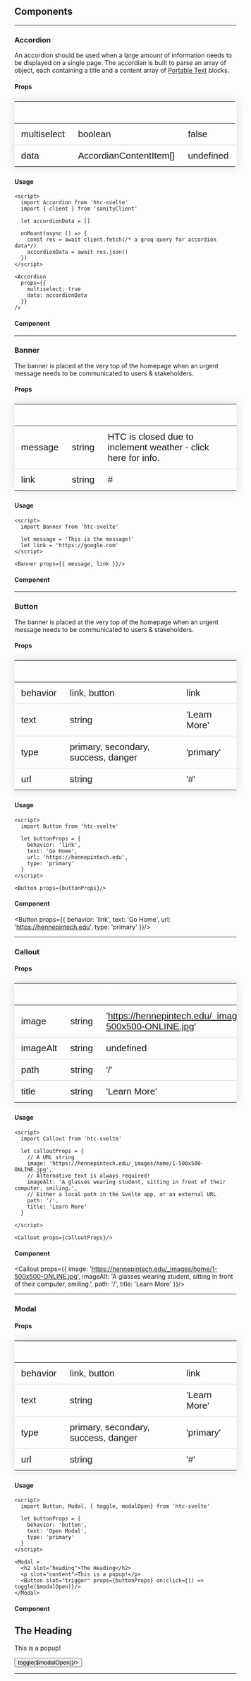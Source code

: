<script lang=ts>
  import { getContext } from 'svelte'
  import Accordion from '$lib/Accordion.svelte'
  import Banner from '$lib/Banner.svelte'
  import Button from '$lib/Button.svelte'
  import Callout from '$lib/Callout.svelte'
  import Modal, { modalOpen, toggle } from '$lib/Modal.svelte'
</script>

  ## Components

  <hr/>

  <!-- Accordion start -->
  <section id="accordion">

  <h3> Accordion </h3>

  An accordion should be used when a large amount of information needs to be displayed on a single page. The accordian is built to parse an array of object, each containing a title and a content array of [Portable Text](https://github.com/portabletext/portabletext) blocks. 

  #### Props

  | Prop        | Type                   | Default   |
  |-------------|------------------------|-----------|
  | multiselect | boolean                | false     |
  | data        | AccordianContentItem[] | undefined |

  #### Usage

  ```svelte
  <script>
    import Accordion from 'htc-svelte'
    import { client } from 'sanityClient'

    let accordionData = []

    onMount(async () => {
      const res = await client.fetch(/* a groq query for accordion data*/)
      accordionData = await res.json()
    })
  </script>

  <Accordion 
    props={{
      multiselect: true
      data: accordionData
    }}
  />
  ```

  #### Component

  <Accordion />
  </section>
  <!-- Accordion end -->

  <hr/>
  
  <!-- Banner start -->
  <section id="banner">

  <h3> Banner </h3>

  The banner is placed at the very top of the homepage when an urgent message needs to be communicated to users & stakeholders.

  #### Props

  | Prop    | Type   | Default                                                       |
  |---------|--------|---------------------------------------------------------------|
  | message | string | HTC is closed due to inclement weather - click here for info. |
  | link    | string | #                                                             |

  #### Usage

  ```svelte
  <script>
    import Banner from 'htc-svelte'

    let message = 'This is the message!'
    let link = 'https://google.com'
  </script>

  <Banner props={{ message, link }}/>
  ```

  #### Component

  <Banner />
  </section>
  <!-- Banner end -->

  <hr/>

  <!-- Button start -->
  <section id="button">
  
  <h3> Button </h3>

  The banner is placed at the very top of the homepage when an urgent message needs to be communicated to users & stakeholders.

  #### Props

  | Prop     | Type                                | Default      |
  |----------|-------------------------------------|--------------|
  | behavior | link, button                        | link         |
  | text     | string                              | 'Learn More' |
  | type     | primary, secondary, success, danger | 'primary'    |
  | url      | string                              | '#'          |

  #### Usage

  ```svelte
  <script>
    import Button from 'htc-svelte'

    let buttonProps = {
      behavior: 'link',
      text: 'Go Home',
      url: 'https://hennepintech.edu',
      type: 'primary'
    }
  </script>

  <Button props={buttonProps}/>
  ```

  #### Component

  <Button props={{
      behavior: 'link',
      text: 'Go Home',
      url: 'https://hennepintech.edu',
      type: 'primary'
    }}/>
  </section>
  <!-- Button end -->

  <hr/>

  <!-- Callout start -->
  <section id="callout">

  <h3> Callout </h3>

  #### Props

  | Prop     | Type   | Default                                                      |
  |----------|--------|--------------------------------------------------------------|
  | image    | string | 'https://hennepintech.edu/_images/home/1-500x500-ONLINE.jpg' |
  | imageAlt | string | undefined                                                    |
  | path     | string | '/'                                                          |
  | title    | string | 'Learn More'                                                 |

  #### Usage

  ```svelte
  <script>
    import Callout from 'htc-svelte'

    let calloutProps = {
      // A URL string
      image: 'https://hennepintech.edu/_images/home/1-500x500-ONLINE.jpg',
      // Alternative text is always required!
      imageAlt: 'A glasses wearing student, sitting in front of their computer, smiling.',
      // Either a local path in the Svelte app, or an external URL
      path: '/',
      title: 'Learn More'
    }

  </script>

  <Callout props={calloutProps}/>
  ```

  #### Component

  <Callout props={{ 
    image: 'https://hennepintech.edu/_images/home/1-500x500-ONLINE.jpg',
    imageAlt: 'A glasses wearing student, sitting in front of their computer, smiling.',
    path: '/',
    title: 'Learn More'
  }}/>
  </section>
  <!-- Callout end -->

  <hr/>

  <!-- Modal start -->
  <section id="modal">
  
<h3> Modal </h3>

  #### Props

  | Prop     | Type                                | Default      |
  |----------|-------------------------------------|--------------|
  | behavior | link, button                        | link         |
  | text     | string                              | 'Learn More' |
  | type     | primary, secondary, success, danger | 'primary'    |
  | url      | string                              | '#'          |

  #### Usage

  ```svelte
  <script>
    import Button, Modal, { toggle, modalOpen} from 'htc-svelte'

    let buttonProps = {
      behavior: 'button',
      text: 'Open Modal',
      type: 'primary'
    }
  </script>

  <Modal >
    <h2 slot="heading">The Heading</h2>
    <p slot="content">This is a popup!</p>
    <Button slot="trigger" props={buttonProps} on:click={() => toggle($modalOpen)}/>
  </Modal>
  ```

  #### Component

  <Modal >
    <h2 slot="heading">The Heading</h2>
    <p slot="content">This is a popup!</p>
    <Button slot="trigger" props={{
      behavior: 'button',
      text: 'Open Modal',
      type: 'primary'
    }} on:click={() => toggle($modalOpen)}/>
  </Modal>
  </section>
  <!-- Modal end -->

  <hr/>

<style>
  table {
    border-collapse: collapse;
    margin: 25px 0;
    font-size: 1.5em;
    font-family: sans-serif;
    min-width: 400px;
    box-shadow: 0 0 20px rgba(0, 0, 0, 0.15);
  }
  table thead tr {
    background-color: var(--blue);
    color: #ffffff;
    text-align: left;
  }
  th, td {
    padding: 12px 15px;
  }
  table tbody tr {
    border-bottom: 1px solid #dddddd;
}

table tbody tr:nth-of-type(even) {
    background-color: var(--gray-100);
}

table tbody tr:last-of-type {
    border-bottom: 2px solid var(--blue);
}

</style>